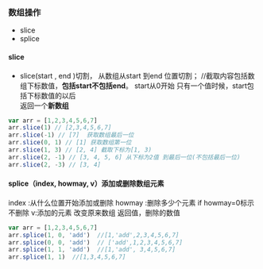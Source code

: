 ### 数组操作
- slice
- splice


#### slice
- slice(start , end )切割， 从数组从start 到end 位置切割；
//截取内容包括数组下标数值，**包括start不包括end**。 start从0开始
只有一个值时候，start包括下标数值的以后    
返回一个**新数组**
```js
var arr = [1,2,3,4,5,6,7]
arr.slice(1) // [2,3,4,5,6,7]
arr.slice(-1) // [7]  获取数组最后一位
arr.slice(0, 1) // [1] 获取数组第一位
arr.slice(1, 3) // [2, 4] 截取下标为[1, 3)
arr.slice(2, -1) // [3, 4, 5, 6] 从下标为2值 到最后一位(不包括最后一位)
arr.slice(2, -3) // [3, 4] 
```

#### splice（index, howmay, v）添加或删除数组元素
  index :从什么位置开始添加或删除
  howmay :删除多少个元素  if howmay=0标示不删除
  v:添加的元素
  改变原来数组
  返回值，删除的数值
  
```js
var arr = [1,2,3,4,5,6,7]
arr.splice(1, 0, 'add')  //[1,'add',2,3,4,5,6,7]
arr.splice(0, 0, 'add')  // ['add',1,2,3,4,5,6,7]
arr.splice(1, 1, 'add')  //[1,'add', 3,4,5,6,7]
arr.splice(1, 1)  //[1,3,4,5,6,7]
```